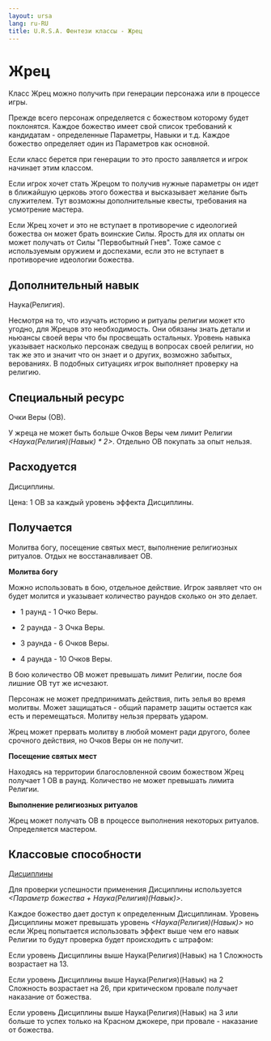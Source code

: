 ```yaml
---
layout: ursa
lang: ru-RU
title: U.R.S.A. Фентези классы - Жрец
---
```


<div id="nav-placeholder"></div>
<script>
$(function(){
  $("#nav-placeholder").load("/ursa_doc/navbar.html");
});
</script>

# **Жрец**

Класс Жрец можно получить при генерации персонажа или в процессе игры.

Прежде всего персонаж определяется с божеством которому будет поклонятся.
Каждое божество имеет свой список требований к кандидатам - определенные
Параметры, Навыки и т.д. Каждое божество определяет один из Параметров
как основной.

Если класс берется при генерации то это просто заявляется и игрок
начинает этим классом.

Если игрок хочет стать Жрецом то получив нужные параметры он идет в
ближайшую церковь этого божества и высказывает желание быть служителем.
Тут возможны дополнительные квесты, требования на усмотрение мастера.

Если Жрец хочет и это не вступает в противоречие с идеологией божества
он может брать воинские Силы. Ярость для их оплаты он может получать от
Силы "Первобытный Гнев". Тоже самое с используемым оружием и доспехами,
если это не вступает в противоречие идеологии божества.

## **Дополнительный навык**

Наука(Религия).

Несмотря на то, что изучать историю и ритуалы религии может кто угодно,
для Жрецов это необходимость. Они обязаны знать детали и ньюансы своей
веры что бы просвещать остальных. Уровень навыка указывает насколько
персонаж сведущ в вопросах своей религии, но так же это и значит что он
знает и о других, возможно забытых, верованиях. В подобных ситуациях
игрок выполняет проверку на религию.

## **Специальный ресурс**

Очки Веры (ОВ).

У жреца не может быть больше Очков Веры чем лимит Религии
*<Наука(Религия)(Навык) \* 2>*. Отдельно ОВ покупать за опыт нельзя.

## **Расходуется**

Дисциплины.

Цена: 1 ОВ за каждый уровень эффекта Дисциплины.

## **Получается**

Молитва богу, посещение святых мест, выполнение религиозных ритуалов.
Отдых не восстанавливает ОВ.

**Молитва богу**

Можно использовать в бою, отдельное действие. Игрок заявляет что он
будет молится и указывает количество раундов сколько он это делает.

- 1 раунд - 1 Очко Веры.

- 2 раунда - 3 Очка Веры.

- 3 раунда - 6 Очков Веры.

- 4 раунда - 10 Очков Веры.

В бою количество ОВ может превышать лимит Религии, после боя лишние ОВ
тут же исчезают.

Персонаж не может предпринимать действия, пить зелья во время молитвы.
Может защищаться - общий параметр защиты остается как есть и
перемещаться. Молитву нельзя прервать ударом.

Жрец может прервать молитву в любой момент ради другого, более срочного
действия, но Очков Веры он не получит.

**Посещение святых мест**

Находясь на территории благословленной своим божеством Жрец получает 1
ОВ в раунд. Количество не может превышать лимита Религии.

**Выполнение религиозных ритуалов**

Жрец может получать ОВ в процессе выполнения некоторых ритуалов.
Определяется мастером.

## **Классовые способности**

[Дисциплины](/ursa_doc/fantasy/common/disciplines.html)

Для проверки успешности применения Дисциплины используется
*<Параметр божества + Наука(Религия)(Навык)>*.

Каждое божество дает доступ к определенным Дисциплинам. Уровень
Дисциплины может превышать уровень *<Наука(Религия)(Навык)>* но если
Жрец попытается использовать эффект выше чем его навык Религии то будут
проверка будет происходить с штрафом:

Если уровень Дисциплины выше Наука(Религия)(Навык) на 1 Сложность
возрастает на 13.

Если уровень Дисциплины выше Наука(Религия)(Навык) на 2 Сложность
возрастает на 26, при критическом провале получает наказание от
божества.

Если уровень Дисциплины выше Наука(Религия)(Навык) на 3 или больше то
успех только на Красном джокере, при провале - наказание от божества.

